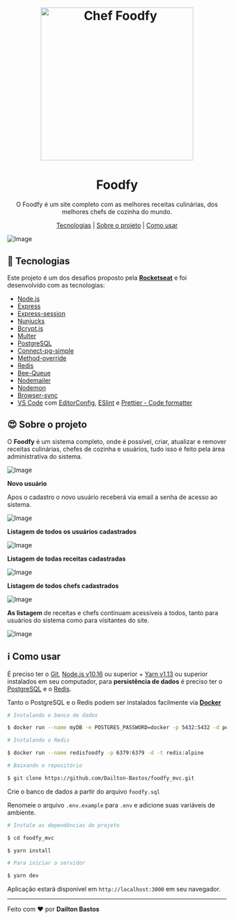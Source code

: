 <h1 align="center">
  <img src=".github/logo.png" alt="Chef Foodfy" width="350px">
</h1>

<h1 align="center">Foodfy</h1>

<p align="center">
  O Foodfy é um site completo com as melhores receitas culinárias, dos melhores chefs de cozinha do mundo.
</p>

<p align="center">
  <a href="#technologies">Tecnologias</a> |
  <a href="#about">Sobre o projeto</a> |
  <a href="#how-to-use">Como usar</a>
</p>

![Image][home-site]

<a id="technologies"></a>

## :rocket: Tecnologias

Este projeto é um dos desafios proposto pela [**Rocketseat**][rocketseat-url] e foi desenvolvido com as tecnologias:

- [Node.js][nodejs]
- [Express]
- [Express-session]
- [Nunjucks]
- [Bcrypt.js][bcryptjs]
- [Multer]
- [PostgreSQL][postgre]
- [Connect-pg-simple][cpsimple]
- [Method-override][m-override]
- [Redis]
- [Bee-Queue][bee]
- [Nodemailer]
- [Nodemon]
- [Browser-sync]
- [VS Code][vscode] com [EditorConfig][editor-config], [ESlint][lint] e [Prettier - Code formatter][prettier]

<a id="about"></a>

## :heart_eyes: Sobre o projeto

O **Foodfy** é um sistema completo, onde é possível, criar, atualizar e remover receitas culinárias, chefes de cozinha e usuários, tudo isso é feito pela área administrativa do sistema.

![Image][login-gif]

**Novo usuário**

Apos o cadastro o novo usuário receberá via email a senha de acesso ao sistema.

![Image][user-new]

**Listagem de todos os usuários cadastrados**

![Image][user-list]

**Listagem de todas receitas cadastradas**

![Image][recipe-list]

**Listagem de todos chefs cadastrados**

![Image][chef-list]

**As listagem** de receitas e chefs continuam acessíveis a todos, tanto para usuários do sistema como para visitantes do site.

![Image][chef-info]

<a id="how-to-use"></a>

## :information_source: Como usar

É preciso ter o [Git], [Node.js v10.16][nodejs] ou superior + [Yarn v1.13][yarn] ou superior instalados em seu computador,
para **persistência de dados** é preciso ter o [PostgreSQL][postgre] e o [Redis][redis].

Tanto o PostgreSQL e o Redis podem ser instalados facilmente via [**Docker**](https://www.docker.com/)

```bash
# Instalando o banco de dados

$ docker run --name myDB -e POSTGRES_PASSWORD=docker -p 5432:5432 -d postgres
```

```bash
# Instalando o Redis

$ docker run --name redisfoodfy -p 6379:6379 -d -t redis:alpine
```

```bash
# Baixando o repositório

$ git clone https://github.com/Dailton-Bastos/foodfy_mvc.git
```

Crie o banco de dados a partir do arquivo `foodfy.sql`

Renomeie o arquivo `.env.example` para `.env` e adicione suas variáveis de ambiente.

```bash
# Instale as dependências do projeto

$ cd foodfy_mvc

$ yarn install

# Para iniciar o servidor

$ yarn dev
```

Aplicação estará disponível em `http://localhost:3000` em seu navegador.

---

Feito com :heart: por **Dailton Bastos**

[home-site]: .github/assets/home.png
[login-gif]: .github/assets/login.gif
[user-new]: .github/assets/user.png
[user-list]: .github/assets/user-list.png
[recipe-list]: .github/assets/adm-recipes.png
[chef-list]: .github/assets/chefs-list.png
[recipes-site]: .github/assets/recipes-site.png
[chef-info]: .github/assets/chef-info.png
[rocketseat-url]: https://github.com/Rocketseat/bootcamp-launchbase-desafios-02/blob/master/desafios/02-foodfy.md
[nodejs]: https://nodejs.org/en/
[express]: https://www.npmjs.com/package/express
[express-session]: https://www.npmjs.com/package/express-session
[nunjucks]: https://www.npmjs.com/package/nunjucks
[bcryptjs]: https://www.npmjs.com/package/bcryptjs
[multer]: https://www.npmjs.com/package/multer
[postgre]: https://www.postgresql.org/
[cpsimple]: https://www.npmjs.com/package/connect-pg-simple
[m-override]: https://www.npmjs.com/package/method-override
[redis]: https://redis.io/
[bee]: https://github.com/bee-queue/bee-queue
[nodemailer]: https://www.npmjs.com/package/nodemailer
[nodemon]: https://www.npmjs.com/package/nodemon
[browser-sync]: https://www.npmjs.com/package/browser-sync
[vscode]: https://code.visualstudio.com/
[editor-config]: https://marketplace.visualstudio.com/items?itemName=EditorConfig.EditorConfig
[lint]: https://marketplace.visualstudio.com/items?itemName=dbaeumer.vscode-eslint
[prettier]: https://marketplace.visualstudio.com/items?itemName=esbenp.prettier-vscode
[yarn]: https://yarnpkg.com/
[git]: https://git-scm.com/
